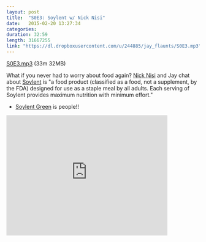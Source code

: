 ```yaml
---
layout: post
title:  "S0E3: Soylent w/ Nick Nisi"
date:   2015-02-20 13:27:34
categories: 
duration: 32:59 
length: 31667255
link: "https://dl.dropboxusercontent.com/u/244885/jay_flaunts/S0E3.mp3"
---
```


<a href="{{site.dropbox_url}}/S0E3.mp3" target="_blank">S0E3.mp3</a> (33m 32MB) 


What if you never had to worry about food again? 
[Nick Nisi](http://twitter.com/nicknisi) and Jay chat about
[Soylent](http://soylent.me) is "a food product (classified as a food, not a supplement, by the FDA) designed for use as a staple meal by all adults. Each serving of Soylent provides maximum nutrition with minimum effort."

* [Soylent Green](http://www.imdb.com/title/tt0070723/?ref_=fn_al_tt_1) 
is people!!

<iframe width="420" height="315" src="https://www.youtube.com/embed/9IKVj4l5GU4" frameborder="0" allowfullscreen></iframe>


